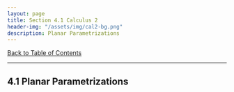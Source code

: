 ```yaml
---
layout: page
title: Section 4.1 Calculus 2
header-img: "/assets/img/cal2-bg.png"
description: Planar Parametrizations
---
```


[Back to Table of Contents](../..)

---

## 4.1 Planar Parametrizations
